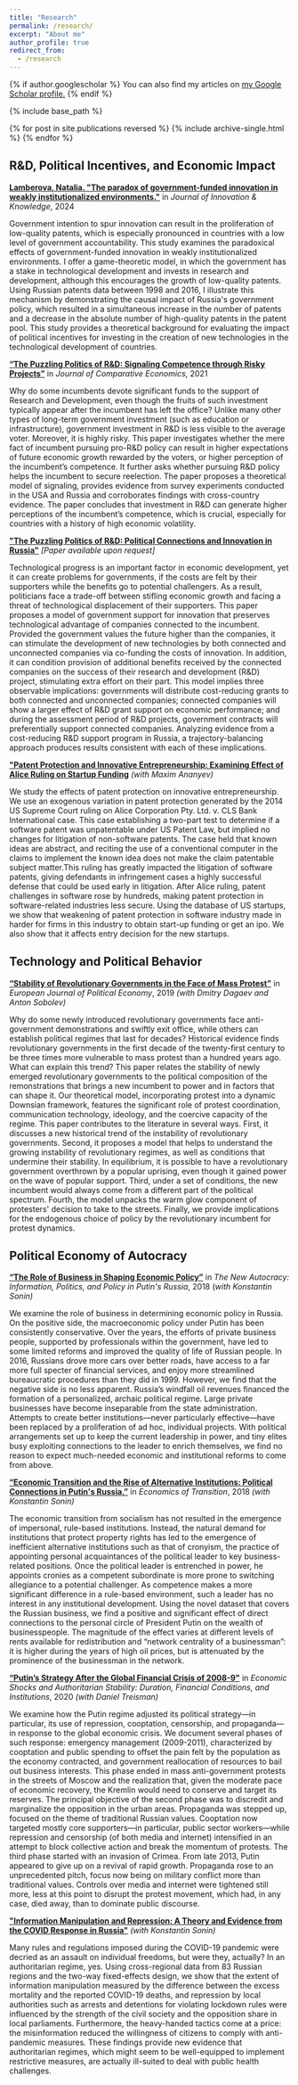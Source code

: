 ```yaml
---
title: "Research"
permalink: /research/
excerpt: "About me"
author_profile: true
redirect_from: 
  - /research
---
```


{% if author.googlescholar %}
  You can also find my articles on <u><a href="{{author.googlescholar}}">my Google Scholar profile</a>.</u>
{% endif %}

{% include base_path %}

{% for post in site.publications reversed %}
  {% include archive-single.html %}
{% endfor %}

<style>
  .col2 {
    columns: 2 200px;         /* number of columns and width in pixels*/
    -webkit-columns: 2 200px; /* chrome, safari */
    -moz-columns: 2 200px;    /* firefox */
  }
  .col3 {
    columns: 3 100px;
    -webkit-columns: 3 100px;
    -moz-columns: 3 100px;
  }
</style>

## R&D, Political Incentives, and Economic Impact

[**Lamberova, Natalia. "The paradox of government-funded innovation in weakly institutionalized environments."**](https://www.sciencedirect.com/science/article/pii/S2444569X24000751) in *Journal of Innovation & Knowledge*, 2024

Government intention to spur innovation can result in the proliferation of low-quality patents, which is especially pronounced in countries with a low level of government accountability. This study examines the paradoxical effects of government-funded innovation in weakly institutionalized environments. I offer a game-theoretic model, in which the government has a stake in technological development and invests in research and development, although this encourages the growth of low-quality patents. Using Russian patents data between 1998 and 2016, I illustrate this mechanism by demonstrating the causal impact of Russia's government policy, which resulted in a simultaneous increase in the number of patents and a decrease in the absolute number of high-quality patents in the patent pool. This study provides a theoretical background for evaluating the impact of political incentives for investing in the creation of new technologies in the technological development of countries.



[**“The Puzzling Politics of R&D: Signaling Competence through Risky Projects”**](https://www.sciencedirect.com/science/article/pii/S0147596721000020) in *Journal of Comparative Economics*, 2021 

Why do some incumbents devote significant funds to the support of Research and Development, even though the fruits of such investment typically appear after the incumbent has left the office? Unlike many other types of long-term government investment (such as education or infrastructure), government investment in R&D is less visible to the average voter. Moreover, it is highly risky. This paper investigates whether the mere fact of incumbent pursuing pro-R&D policy can result in higher expectations of future economic growth rewarded by the voters, or higher perception of the incumbent’s competence. It further asks whether pursuing R&D policy helps the incumbent to secure reelection. The paper proposes a theoretical model of signaling, provides evidence from survey experiments conducted in the USA and Russia and corroborates findings with cross-country evidence. The paper concludes that investment in R&D can generate higher perceptions of the incumbent’s competence, which is crucial, especially for countries with a history of high economic volatility. 



[**"The Puzzling Politics of R&D: Political Connections and Innovation in Russia"**](#works) *[Paper available upon request]*

Technological progress is an important factor in economic development, yet it can create problems for governments, if the costs are felt by their supporters while the benefits go to potential challengers. As a result, politicians face a trade-off between stifling economic growth and facing a threat of technological displacement of their supporters. This paper proposes a model of government support for innovation that preserves technological advantage of companies connected to the incumbent. Provided the government values the future higher than the companies, it can stimulate the development of new technologies by both connected and unconnected companies via co-funding the costs of innovation. In addition, it can condition provision of additional benefits received by the connected companies on the success of their  research and development (R&D) project, stimulating extra effort on their part. This model implies three observable implications: governments will distribute cost-reducing grants to both connected and unconnected companies; connected companies will show a larger effect of R&D grant support on economic performance; and during the assessment period of R&D projects, government contracts will preferentially support connected companies. Analyzing evidence from a cost-reducing R&D support program in Russia, a trajectory-balancing approach produces results consistent with each of these implications.

[**"Patent Protection and Innovative Entrepreneurship: Examining Effect of Alice Ruling on Startup Funding**](#works) *(with Maxim Ananyev)*

We study the effects of patent protection on innovative entrepreneurship. We use an exogenous variation in patent protection generated by the 2014 US Supreme Court ruling on Alice Corporation Pty. Ltd. v. CLS Bank International case. This case establishing a two-part test to determine if a software patent was unpatentable under US Patent Law, but implied no changes for litigation of non-software patents. The case held that known ideas are abstract, and reciting the use of a conventional computer in the claims to implement the known idea does not make the claim patentable subject matter.This ruling has greatly impacted the litigation of software patents, giving defendants in infringement cases a highly successful defense that could be used early in litigation. After Alice ruling, patent challenges in software rose by hundreds, making  patent protection in software-related industries less secure. Using the database of US startups, we show that weakening of patent protection in software industry made in harder for firms in this industry to obtain start-up funding or get an ipo. We also show that it affects entry decision for the new startups.



## Technology and Political Behavior

[**“Stability of Revolutionary Governments in the Face of Mass Protest”**](https://doi.org/10.1016/j.ejpoleco.2019.08.003) in *European Journal of Political Economy*, 2019  *(with Dmitry Dagaev and Anton Sobolev)* 

Why do some newly introduced revolutionary governments face anti-government demonstrations and swiftly exit office, while others can establish political regimes that last for decades? Historical evidence finds revolutionary governments in the first decade of the twenty-first century to be three times more vulnerable to mass protest than a hundred years ago. What can explain this trend? This paper relates the stability of newly emerged revolutionary governments to the political composition of the remonstrations that brings a new incumbent to power and in factors that can shape it. Our theoretical model, incorporating protest into a dynamic Downsian framework, features the significant role of protest coordination, communication technology, ideology, and the coercive capacity of the regime. This paper contributes to the literature in several ways. First, it discusses a new historical trend of the instability of revolutionary governments. Second, it proposes a model that helps to understand the growing instability of revolutionary regimes, as well as conditions that undermine their stability. In equilibrium, it is possible to have a revolutionary government overthrown by a popular uprising, even though it gained power on the wave of popular support. Third, under a set of conditions, the new incumbent would always come from a different part of the political spectrum. Fourth, the model unpacks the warm glow component of protesters' decision to take to the streets. Finally, we provide implications for the endogenous choice of policy by the revolutionary incumbent for protest dynamics.


## Political Economy of Autocracy

[**“The Role of Business in Shaping Economic Policy”**](https://www.jstor.org/stable/pdf/10.7864/j.ctt1zkjzsh.9.pdf?refreqid=excelsior%3Abe06150934aa54abba37a08aff9f5528) in *The New Autocracy: Information, Politics, and Policy in Putin's Russia*, 2018 (*with Konstantin Sonin)*

We examine the role of business in determining economic policy in Russia. On the positive side, the macroeconomic policy under Putin has been consistently conservative. Over the years, the efforts of private business people, supported by professionals within the government, have led to some limited reforms and improved the quality of life of Russian people. In 2016, Russians drove more cars over better roads, have access to a far more full specter of financial services, and enjoy more streamlined bureaucratic procedures than they did in 1999. 
However, we find that the negative side is no less apparent. Russia’s windfall oil revenues financed the formation of a personalized, archaic political regime. Large private businesses have become inseparable from the state administration. Attempts to create better institutions—never particularly effective—have been replaced by a proliferation of ad hoc, individual projects. With political arrangements set up to keep the current leadership in power, and tiny elites busy exploiting connections to the leader to enrich themselves, we find no reason to expect much-needed economic and institutional reforms to come from above.


[**“Economic Transition and the Rise of Alternative Institutions: Political Connections in Putin's Russia,”**](https://onlinelibrary.wiley.com/doi/abs/10.1111/ecot.12167) in *Economics of Transition*, 2018 *(with Konstantin Sonin)* 

The economic transition from socialism has not resulted in the emergence of impersonal, rule-based institutions.
Instead, the natural demand for institutions that protect property rights has led to the emergence of inefficient alternative institutions such as that of cronyism, the practice of appointing personal acquaintances of the political leader to key business-related positions. Once the political leader is entrenched in power, he appoints cronies as a competent subordinate is more prone to switching allegiance to a potential challenger. As competence makes a more significant difference in a rule-based environment, such a leader has no interest in any institutional development. Using the novel dataset that covers the Russian business, we find a positive and significant effect of direct connections to the personal circle of President Putin on the wealth of businesspeople. The magnitude of the effect varies at different levels of rents available for redistribution and “network centrality of a businessman”: it is higher during the years of high oil prices, but is attenuated by the prominence of the businessman in the network.

[**“Putin’s Strategy After the Global Financial Crisis of 2008-9"**](#works) in *Economic Shocks and Authoritarian Stability: Duration, Financial Conditions, and Institutions*, 2020 *(with Daniel Treisman)*

We examine how the Putin regime adjusted its political strategy—in particular, its use of repression, cooptation, censorship, and propaganda—in response to the global economic crisis. We document several phases of such response: emergency management (2009-2011), characterized by cooptation and public spending to offset the pain felt by the population as the economy contracted, and government reallocation of resources to bail out business interests. This phase ended in mass anti-government protests in the streets of Moscow and the realization that, given the moderate pace of economic recovery, the Kremlin would need to conserve and target its reserves. The principal objective of the second phase was to discredit and marginalize the opposition in the urban areas. Propaganda was stepped up, focused on the theme of traditional Russian values. Cooptation now targeted mostly core supporters—in particular, public sector workers—while repression and censorship (of both media and internet) intensified in an attempt to block collective action and break the momentum of protests.  The third phase started with an invasion of Crimea. From late 2013, Putin appeared to give up on a revival of rapid growth. Propaganda rose to an unprecedented pitch, focus now being on military conflict more than traditional values. Controls over media and internet were tightened still more, less at this point to disrupt the protest movement, which had, in any case, died away, than to dominate public discourse.  

[**"Information Manipulation and Repression: A Theory and Evidence from the COVID Response in Russia"**](https://papers.ssrn.com/sol3/papers.cfm?abstract_id=4174501&fbclid=IwAR3aNfIwfuGtS73PUdMzRccQgj1uWcW9Y-W8lIwKJNn-AQGdBMfSKvy30ew) *(with Konstantin Sonin)*

Many rules and regulations imposed during the COVID-19 pandemic were decried as an assault on individual freedoms, but were they, actually? In an authoritarian regime, yes. Using cross-regional data from 83 Russian regions and the two-way fixed-effects design, we show that the extent of information manipulation measured by the difference between the excess mortality and the reported COVID-19 deaths, and repression by local authorities such as arrests and detentions for violating lockdown rules were influenced by the strength of the civil society and the opposition share in local parliaments. Furthermore, the heavy-handed tactics come at a price: the misinformation reduced the willingness of citizens to comply with anti-pandemic measures. These findings provide new evidence that authoritarian regimes, which might seem to be well-equipped to implement restrictive measures, are actually ill-suited to deal with public health challenges.  


<!--


## Measuring Networks of International Relations

[**A New Measure of State Relationships and Foreign Policy Similarity**](with Anton Sobolev, Arthur Stein, Robert F. Trager)

International political dynamics depend on the web of state relationships with changes in one relationship influencing changes in others. In empirical studies, the most commonly used approach to model state relationships and interests is a measure of foreign policy similarity called the S-score (Signorino, 1999), which has proven fruitful in hundreds of studies. Unfortunately, this measure has significant, predictable limitations. It does not reflect seminal events in the international system at all, such as the ending of the Cold War, and captures only the similarity of two states' relations with third states rather than the character of the interactions they have with each other. We, therefore, develop two new measures that have advantages for many scholarly purposes. One reflects foreign policy similarity, as the S-score does, but captures a much more extensive range of state foreign policy interactions. The other is a direct measure of the quality of bilateral relations in a network context. We illustrate the advantages of these measures in a set of cases.

[**“Leaderless Protests?"**](#works) (with Dmitry Dagaev, Anton Sobolev, and Konstantin Sonin)

A notable characteristic of the 21st-century protests is the absence of leaders. We propose a simple theoretical model of leaderless protests, in which factions with different political agendas unite to topple the incumbent leader. The fractionalization of recent protests become possible as the cost of broadcasting one's agenda among the group of potential supporters dramatically reduces. Using a dataset that covers 73 countries and 114 protest campaigns from 1946 to 2006, we show that the spread of broadcasting technologies such as radio, TV, newspapers, and Internet in separate regressions is negatively related to the probability that a campaign has discernible leadership. Our quasi-placebo tests for communication technologies that are less efficient in broadcasting potential leaders' agenda (e.g., mobile and fixed phones) are consistent with the null effect. Both baseline and quasi-placebo results are robust to the inclusion of a wide range of covariates, and to the use of the Heckman approach, IV regression, or non-parametric analysis via Hainmueller and Hazlett (2014) KRLS approach.
  -->
